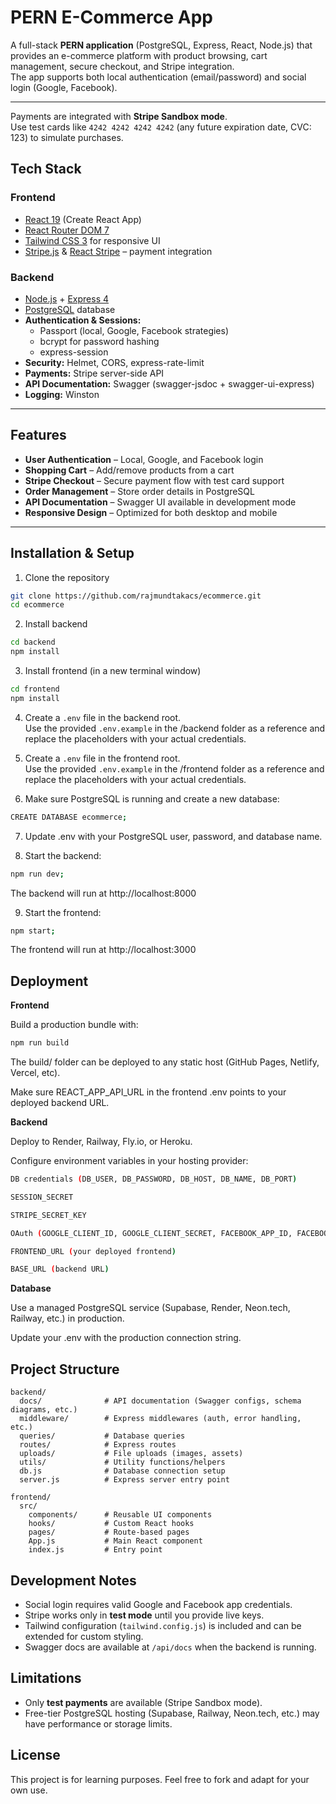 # PERN E-Commerce App

A full-stack **PERN application** (PostgreSQL, Express, React, Node.js) that provides an e-commerce platform with product browsing, cart management, secure checkout, and Stripe integration.  
The app supports both local authentication (email/password) and social login (Google, Facebook).

---

Payments are integrated with **Stripe Sandbox mode**.  
Use test cards like `4242 4242 4242 4242` (any future expiration date, CVC: 123) to simulate purchases.

## Tech Stack

### Frontend
- [React 19](https://react.dev/) (Create React App)
- [React Router DOM 7](https://reactrouter.com/)
- [Tailwind CSS 3](https://tailwindcss.com/) for responsive UI
- [Stripe.js](https://stripe.com/docs/js) & [React Stripe](https://stripe.com/docs/stripe-js/react) – payment integration

### Backend
- [Node.js](https://nodejs.org/) + [Express 4](https://expressjs.com/)
- [PostgreSQL](https://www.postgresql.org/) database
- **Authentication & Sessions:**  
  - Passport (local, Google, Facebook strategies)  
  - bcrypt for password hashing  
  - express-session
- **Security:** Helmet, CORS, express-rate-limit
- **Payments:** Stripe server-side API
- **API Documentation:** Swagger (swagger-jsdoc + swagger-ui-express)
- **Logging:** Winston

---

## Features
- **User Authentication** – Local, Google, and Facebook login  
- **Shopping Cart** – Add/remove products from a cart  
- **Stripe Checkout** – Secure payment flow with test card support  
- **Order Management** – Store order details in PostgreSQL  
- **API Documentation** – Swagger UI available in development mode  
- **Responsive Design** – Optimized for both desktop and mobile  

---

## Installation & Setup

1. Clone the repository
```bash
git clone https://github.com/rajmundtakacs/ecommerce.git
cd ecommerce
```

2. Install backend
```bash
cd backend
npm install
```

3. Install frontend (in a new terminal window)
```bash
cd frontend
npm install
```

4. Create a `.env` file in the backend root.  
Use the provided `.env.example` in the /backend folder as a reference and replace the placeholders with your actual credentials.

5. Create a `.env` file in the frontend root.  
Use the provided `.env.example` in the /frontend folder as a reference and replace the placeholders with your actual credentials.

6. Make sure PostgreSQL is running and create a new database:
```bash
CREATE DATABASE ecommerce;
```

7. Update .env with your PostgreSQL user, password, and database name.

8. Start the backend:
```bash
npm run dev;
```
The backend will run at http://localhost:8000

9.  Start the frontend:
```bash
npm start;
```
The frontend will run at http://localhost:3000


## Deployment

**Frontend**

Build a production bundle with:

```bash
npm run build
```

The build/ folder can be deployed to any static host (GitHub Pages, Netlify, Vercel, etc).

Make sure REACT_APP_API_URL in the frontend .env points to your deployed backend URL.

**Backend**

Deploy to Render, Railway, Fly.io, or Heroku.

Configure environment variables in your hosting provider:

```bash
DB credentials (DB_USER, DB_PASSWORD, DB_HOST, DB_NAME, DB_PORT)

SESSION_SECRET

STRIPE_SECRET_KEY

OAuth (GOOGLE_CLIENT_ID, GOOGLE_CLIENT_SECRET, FACEBOOK_APP_ID, FACEBOOK_APP_SECRET)

FRONTEND_URL (your deployed frontend)

BASE_URL (backend URL)
```

**Database**

Use a managed PostgreSQL service (Supabase, Render, Neon.tech, Railway, etc.) in production.

Update your .env with the production connection string.

## Project Structure

```text
backend/
  docs/              # API documentation (Swagger configs, schema diagrams, etc.)
  middleware/        # Express middlewares (auth, error handling, etc.)
  queries/           # Database queries
  routes/            # Express routes
  uploads/           # File uploads (images, assets)
  utils/             # Utility functions/helpers
  db.js              # Database connection setup
  server.js          # Express server entry point

frontend/
  src/
    components/      # Reusable UI components
    hooks/           # Custom React hooks
    pages/           # Route-based pages
    App.js           # Main React component
    index.js         # Entry point

```

## Development Notes

- Social login requires valid Google and Facebook app credentials.  
- Stripe works only in **test mode** until you provide live keys.   
- Tailwind configuration (`tailwind.config.js`) is included and can be extended for custom styling.  
- Swagger docs are available at `/api/docs` when the backend is running.

## Limitations

- Only **test payments** are available (Stripe Sandbox mode).   
- Free-tier PostgreSQL hosting (Supabase, Railway, Neon.tech, etc.) may have performance or storage limits.

## License

This project is for learning purposes.
Feel free to fork and adapt for your own use.
